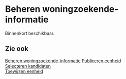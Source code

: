 # Beheren woningzoekende-informatie

Binnenkort beschikbaar.

## Zie ook

[Beheren woningzoekende-informatie](../beheren-woningzoekende-informatie)
[Publiceren eenheid](../publiceren-eenheid)  
[Selecteren kandidaten](../selecteren-kandidaten)  
[Toewijzen eenheid](../toewijzen-eenheid)  
